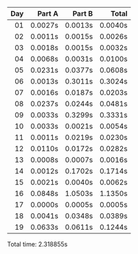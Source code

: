 | Day |  Part A |  Part B |   Total |
|---:|--------:|--------:|--------:|
| 01 | 0.0027s | 0.0013s | 0.0040s |
| 02 | 0.0011s | 0.0015s | 0.0026s |
| 03 | 0.0018s | 0.0015s | 0.0032s |
| 04 | 0.0068s | 0.0031s | 0.0100s |
| 05 | 0.0231s | 0.0377s | 0.0608s |
| 06 | 0.0013s | 0.3011s | 0.3024s |
| 07 | 0.0016s | 0.0187s | 0.0203s |
| 08 | 0.0237s | 0.0244s | 0.0481s |
| 09 | 0.0033s | 0.3299s | 0.3331s |
| 10 | 0.0033s | 0.0021s | 0.0054s |
| 11 | 0.0011s | 0.0219s | 0.0230s |
| 12 | 0.0110s | 0.0172s | 0.0282s |
| 13 | 0.0008s | 0.0007s | 0.0016s |
| 14 | 0.0012s | 0.1702s | 0.1714s |
| 15 | 0.0021s | 0.0040s | 0.0062s |
| 16 | 0.0848s | 1.0503s | 1.1350s |
| 17 | 0.0000s | 0.0005s | 0.0005s |
| 18 | 0.0041s | 0.0348s | 0.0389s |
| 19 | 0.0633s | 0.0611s | 0.1244s |


Total time: 2.318855s

